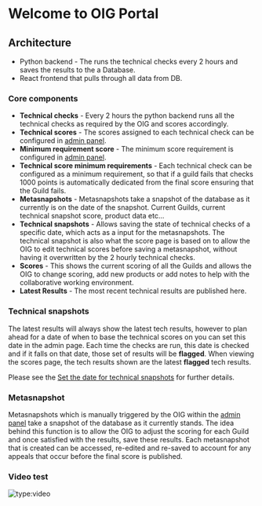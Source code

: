 # Welcome to OIG Portal



## Architecture 

* Python backend - The runs the technical checks every 2 hours and saves the results to the a Database.
* React frontend that pulls through all data from DB.


### Core components

* **Technical checks** - Every 2 hours the python backend runs all the technical checks as required by the OIG and scores accordingly. 
* **Technical scores** - The scores assigned to each technical check can be configured in [admin panel](admin.md). 
* **Minimum requirement score** - The minimum score requirement is configured in [admin panel](admin.md).
* **Technical score minimum requirements** - Each technical check can be configured as a minimum requirement, so that if a guild fails that checks 1000 points is automatically dedicated from the final score ensuring that the Guild fails.
* **Metasnapshots** - Metasnapshots take a snapshot of the database as it currently is on the date of the snapshot. Current Guilds, current technical snapshot score, product data etc...
* **Technical snapshots** - Allows saving the state of technical checks of a specific date, which acts as a input for the metasnapshots. The technical snapshot is also what the score page is based on to allow the OIG to edit technical scores before saving a metasnapshot, without having it overwritten by the 2 hourly technical checks. 
* **Scores** - This shows the current scoring of all the Guilds and allows the OIG to change scoring, add new products or add notes to help with the collaborative working environment.
* **Latest Results** - The most recent technical results are published here. 



### Technical snapshots

The latest results will always show the latest tech results, however to plan ahead for a date of when to base the technical scores on you can set this date in the admin page. Each time the checks are run, this date is checked and if it falls on that date, those set of results will be **flagged**. When viewing the scores page, the tech results shown are the latest **flagged** tech results.

Please see the [Set the date for technical snapshots](admin.md) for further details.

### Metasnapshot

Metasnapshots which is manually triggered by the OIG within the [admin panel](admin.md) take a snapshot of the database as it currently stands. The idea behind this function is to allow the OIG to adjust the scoring for each Guild and once satisfied with the results, save these results. Each metasnapshot that is created can be accessed, re-edited and re-saved to account for any appeals that occur before the final score is published.


### Video test

![type:video](https://www.youtube.com/watch?v=cds4P8bcnsE)

